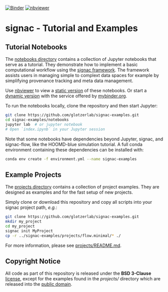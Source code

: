 [![Binder](https://mybinder.org/badge_logo.svg)](https://mybinder.org/v2/gh/glotzerlab/signac-examples/main?filepath=notebooks%2F)
[![nbviewer](https://img.shields.io/badge/render-nbviewer-orange)](http://nbviewer.jupyter.org/github/glotzerlab/signac-examples/blob/main/notebooks/index.ipynb)

# signac - Tutorial and Examples

## Tutorial Notebooks

The [notebooks directory](notebooks/) contains a collection of Jupyter notebooks that serve as a tutorial.
They demonstrate how to implement a basic computational workflow using the [signac framework](https://signac.readthedocs.io/).
The framework assists users in managing simple to complext data spaces for example by simplifying provenance tracking and meta data management.

Use [nbviewer](http://nbviewer.jupyter.org) to view a [static version](http://nbviewer.jupyter.org/github/glotzerlab/signac-examples/blob/main/notebooks/index.ipynb) of these notebooks.
Or start a [dynamic version](https://mybinder.org/v2/gh/glotzerlab/signac-examples/main?filepath=notebooks%2Findex.ipynb) with the service offered by [mybinder.org](https://mybinder.org/).

To run the notebooks locally, clone the repository and then start Jupyter:

```bash
git clone https://github.com/glotzerlab/signac-examples.git
cd signac-examples/notebooks
jupyter lab  # or jupyter notebook
# Open `index.ipynb` in your Jupyter session
```

Note that some notebooks have dependencies beyond Jupyter, signac, and signac-flow, like the HOOMD-blue simulation tutorial. A full conda environment containing these dependencies can be installed with:

```bash
conda env create -f environment.yml --name signac-examples
```

## Example Projects

The [projects directory](projects/) contains a collection of project examples.
They are designed as examples and for the fast setup of new projects.

Simply clone or download this repository and copy all scripts into your signac project path, *e.g.*:

```bash
git clone https://github.com/glotzerlab/signac-examples.git
mkdir my_project
cd my_project
signac init MyProject
cp -r ../signac-examples/projects/flow.minimal/* ./
```

For more information, please see [projects/README.md](projects/README.md).

## Copyright Notice

All code as part of this repository is released under the **BSD 3-Clause** [license](LICENSE.txt), except for the examples found in the *projects/* directory which are released into the [public domain](projects/LICENSE.txt).
